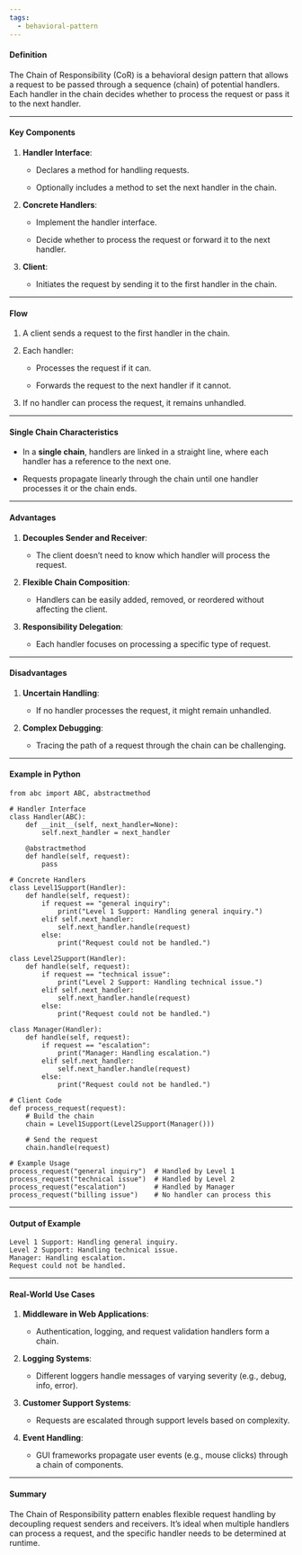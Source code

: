 ```yaml
---
tags:
  - behavioral-pattern
---
```

#### **Definition**

The Chain of Responsibility (CoR) is a behavioral design pattern that allows a request to be passed through a sequence (chain) of potential handlers. Each handler in the chain decides whether to process the request or pass it to the next handler.

---

#### **Key Components**

1. **Handler Interface**:
    
    - Declares a method for handling requests.
        
    - Optionally includes a method to set the next handler in the chain.
        
2. **Concrete Handlers**:
    
    - Implement the handler interface.
        
    - Decide whether to process the request or forward it to the next handler.
        
3. **Client**:
    
    - Initiates the request by sending it to the first handler in the chain.
        

---

#### **Flow**

1. A client sends a request to the first handler in the chain.
    
2. Each handler:
    
    - Processes the request if it can.
        
    - Forwards the request to the next handler if it cannot.
        
3. If no handler can process the request, it remains unhandled.
    

---

#### **Single Chain Characteristics**

- In a **single chain**, handlers are linked in a straight line, where each handler has a reference to the next one.
    
- Requests propagate linearly through the chain until one handler processes it or the chain ends.
    

---

#### **Advantages**

1. **Decouples Sender and Receiver**:
    
    - The client doesn’t need to know which handler will process the request.
        
2. **Flexible Chain Composition**:
    
    - Handlers can be easily added, removed, or reordered without affecting the client.
        
3. **Responsibility Delegation**:
    
    - Each handler focuses on processing a specific type of request.
        

---

#### **Disadvantages**

1. **Uncertain Handling**:
    
    - If no handler processes the request, it might remain unhandled.
        
2. **Complex Debugging**:
    
    - Tracing the path of a request through the chain can be challenging.
        

---

#### **Example in Python**

```
from abc import ABC, abstractmethod

# Handler Interface
class Handler(ABC):
    def __init__(self, next_handler=None):
        self.next_handler = next_handler

    @abstractmethod
    def handle(self, request):
        pass

# Concrete Handlers
class Level1Support(Handler):
    def handle(self, request):
        if request == "general inquiry":
            print("Level 1 Support: Handling general inquiry.")
        elif self.next_handler:
            self.next_handler.handle(request)
        else:
            print("Request could not be handled.")

class Level2Support(Handler):
    def handle(self, request):
        if request == "technical issue":
            print("Level 2 Support: Handling technical issue.")
        elif self.next_handler:
            self.next_handler.handle(request)
        else:
            print("Request could not be handled.")

class Manager(Handler):
    def handle(self, request):
        if request == "escalation":
            print("Manager: Handling escalation.")
        elif self.next_handler:
            self.next_handler.handle(request)
        else:
            print("Request could not be handled.")

# Client Code
def process_request(request):
    # Build the chain
    chain = Level1Support(Level2Support(Manager()))

    # Send the request
    chain.handle(request)

# Example Usage
process_request("general inquiry")  # Handled by Level 1
process_request("technical issue")  # Handled by Level 2
process_request("escalation")       # Handled by Manager
process_request("billing issue")    # No handler can process this
```

---

#### **Output of Example**

```
Level 1 Support: Handling general inquiry.
Level 2 Support: Handling technical issue.
Manager: Handling escalation.
Request could not be handled.
```

---

#### **Real-World Use Cases**

1. **Middleware in Web Applications**:
    
    - Authentication, logging, and request validation handlers form a chain.
        
2. **Logging Systems**:
    
    - Different loggers handle messages of varying severity (e.g., debug, info, error).
        
3. **Customer Support Systems**:
    
    - Requests are escalated through support levels based on complexity.
        
4. **Event Handling**:
    
    - GUI frameworks propagate user events (e.g., mouse clicks) through a chain of components.
        

---

#### **Summary**

The Chain of Responsibility pattern enables flexible request handling by decoupling request senders and receivers. It’s ideal when multiple handlers can process a request, and the specific handler needs to be determined at runtime.